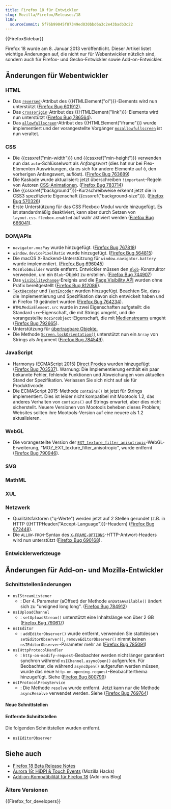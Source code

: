 ```yaml
---
title: Firefox 18 für Entwickler
slug: Mozilla/Firefox/Releases/18
l10n:
  sourceCommit: 5f76b99045f87349ed030bbd6a3c2e43badb3c22
---
```


{{FirefoxSidebar}}

Firefox 18 wurde am 8. Januar 2013 veröffentlicht. Dieser Artikel listet wichtige Änderungen auf, die nicht nur für Webentwickler nützlich sind, sondern auch für Firefox- und Gecko-Entwickler sowie Add-on-Entwickler.

## Änderungen für Webentwickler

### HTML

- Das [`reversed`](/de/docs/Web/HTML/Element/ol#reversed)-Attribut des {{HTMLElement("ol")}}-Elements wird nun unterstützt ([Firefox Bug 601912](https://bugzil.la/601912)).
- Das [`crossorigin`](/de/docs/Web/HTML/Element/link#crossorigin)-Attribut des {{HTMLElement("link")}}-Elements wird nun unterstützt ([Firefox Bug 786564](https://bugzil.la/786564)).
- Das [`allowfullscreen`](/de/docs/Web/HTML/Element/iframe#allowfullscreen)-Attribut des {{HTMLElement("iframe")}} wurde implementiert und der vorangestellte Vorgänger [`mozallowfullscreen`](/de/docs/Web/HTML/Element/iframe#mozallowfullscreen) ist nun veraltet.

### CSS

- Die {{cssxref("min-width")}} und {{cssxref("min-height")}} verwenden nun das `auto`-Schlüsselwort als _Anfangswert_ (dies hat nur bei Flex-Elementen Auswirkungen, da es sich für andere Elemente auf `0`, den vorherigen Anfangswert, auflöst). ([Firefox Bug 763689](https://bugzil.la/763689))
- Die Kaskade wurde aktualisiert: jetzt überschreiben `!important`-Regeln von Autoren [CSS-Animationen](/de/docs/Web/CSS/CSS_animations/Using_CSS_animations). ([Firefox Bug 783714](https://bugzil.la/783714))
- Die {{cssxref("background")}}-Kurzschreibweise erkennt jetzt die in CSS3 spezifizierte Eigenschaft {{cssxref("background-size")}}. ([Firefox Bug 570326](https://bugzil.la/570326))
- Erste Unterstützung für das CSS Flexbox-Modul wurde hinzugefügt. Es ist standardmäßig deaktiviert, kann aber durch Setzen von `layout.css.flexbox.enabled` auf wahr aktiviert werden ([Firefox Bug 666041](https://bugzil.la/666041)).

### DOM/APIs

- `navigator.mozPay` wurde hinzugefügt. ([Firefox Bug 767818](https://bugzil.la/767818))
- `window.devicePixelRatio` wurde hinzugefügt. ([Firefox Bug 564815](https://bugzil.la/564815))
- Die macOS X-Backend-Unterstützung für `window.navigator.battery` wurde implementiert. ([Firefox Bug 696045](https://bugzil.la/696045))
- `MozBlobBuilder` wurde entfernt. Entwickler müssen den [`Blob`](/de/docs/Web/API/Blob)-Konstruktor verwenden, um ein `Blob`-Objekt zu erstellen. ([Firefox Bug 744907](https://bugzil.la/744907))
- Das [`visibilitychange`](/de/docs/Web/API/Document/visibilitychange_event)-Ereignis und die [Page Visibility API](/de/docs/Web/API/Page_Visibility_API) wurden ohne Präfix bereitgestellt ([Firefox Bug 812086](https://bugzil.la/812086)).
- [`TextDecoder`](/de/docs/Web/API/TextDecoder) und [`TextEncoder`](/de/docs/Web/API/TextEncoder) wurden hinzugefügt. Beachten Sie, dass die Implementierung und Spezifikation davon sich entwickelt haben und in Firefox 19 geändert wurden ([Firefox Bug 764234](https://bugzil.la/764234)).
- `HTMLMediaElement.src` wurde in zwei Eigenschaften aufgeteilt: die Standard `src`-Eigenschaft, die mit Strings umgeht, und die vorangestellte `mozSrcObject`-Eigenschaft, die mit [Medienstreams](/de/docs/Web/API/Media_Capture_and_Streams_API) umgeht ([Firefox Bug 792665](https://bugzil.la/792665)).
- Unterstützung für [übertragbare Objekte.](/de/docs/Web/API/Web_Workers_API/Using_web_workers#passing_data_by_transferring_.c2.a0ownership_%28transferable_objects%29)
- Die Methode [`Screen.lockOrientation()`](/de/docs/Web/API/Screen/lockOrientation) unterstützt nun ein `Array` von Strings als Argument ([Firefox Bug 784549](https://bugzil.la/784549)).

### JavaScript

- Harmonys (ECMAScript 2015) [Direct Proxies](/de/docs/Web/JavaScript/Reference/Global_Objects/Proxy) wurden hinzugefügt ([Firefox Bug 703537](https://bugzil.la/703537)). Warnung: Die Implementierung enthält ein paar bekannte Fehler, fehlende Funktionen und Abweichungen vom aktuellen Stand der Spezifikation. Verlassen Sie sich nicht auf sie für Produktivcode.
- Die ECMAScript 2015-Methode `contains()` ist jetzt für Strings implementiert. Dies ist leider nicht kompatibel mit Mootools 1.2, das anderes Verhalten von `contains()` auf Strings erwartet, aber dies nicht sicherstellt. Neuere Versionen von Mootools beheben dieses Problem; Websites sollten ihre Mootools-Version auf eine neuere als 1.2 aktualisieren.

### WebGL

- Die vorangestellte Version der [`EXT_texture_filter_anisotropic`](/de/docs/Web/API/EXT_texture_filter_anisotropic)-WebGL-Erweiterung, "MOZ_EXT_texture_filter_anisotropic", wurde entfernt ([Firefox Bug 790946](https://bugzil.la/790946)).

### SVG

### MathML

### XUL

### Netzwerk

- Qualitätsfaktoren ("q-Werte") werden jetzt auf 2 Stellen gerundet (z.B. in HTTP {{HTTPHeader("Accept-Language")}}-Headern) ([Firefox Bug 672448](https://bugzil.la/672448)).
- Die `ALLOW-FROM`-Syntax des [`X-FRAME-OPTIONS`](/de/docs/Web/HTTP/Headers/X-Frame-Options)-HTTP-Antwort-Headers wird nun unterstützt ([Firefox Bug 690168](https://bugzil.la/690168)).

### Entwicklerwerkzeuge

## Änderungen für Add-on- und Mozilla-Entwickler

### Schnittstellenänderungen

- `nsIStreamListener`
  - : Der 4. Parameter (aOffset) der Methode `onDataAvailable()` ändert sich zu "unsigned long long". ([Firefox Bug 784912](https://bugzil.la/784912))
- `nsIUploadChannel`
  - : `setUploadStream()` unterstützt eine Inhaltslänge von über 2 GB ([Firefox Bug 790617](https://bugzil.la/790617))
- `nsIEditor`
  - : `addEditorObserver()` wurde entfernt, verwenden Sie stattdessen `setEditorObserver()`, `removeEditorObserver()` nimmt keinen `nsIEditorObserver`-Parameter mehr an ([Firefox Bug 785091](https://bugzil.la/785091))
- `nsIHttpProtocolHandler`
  - : `http-on-modify-request`-Beobachter werden nicht länger garantiert synchron während `nsIChannel.asyncOpen()` aufgerufen.
    Für Beobachter, die während `asyncOpen()` aufgerufen werden müssen, wurde das neue `http-on-opening-request`-Beobachterthema hinzugefügt. Siehe ([Firefox Bug 800799](https://bugzil.la/800799))
- `nsIProtocolProxyService`
  - : Die Methode `resolve` wurde entfernt. Jetzt kann nur die Methode `asyncResolve` verwendet werden. Siehe ([Firefox Bug 769764](https://bugzil.la/769764))

#### Neue Schnittstellen

#### Entfernte Schnittstellen

Die folgenden Schnittstellen wurden entfernt.

- `nsIEditorObserver`

## Siehe auch

- [Firefox 18 Beta Release Notes](https://website-archive.mozilla.org/www.mozilla.org/firefox_releasenotes/en-us/firefox/18.0beta/releasenotes/)
- [Aurora 18: HiDPI & Touch Events](https://hacks.mozilla.org/2012/10/aurora-18-hidpi-touch-events/) (Mozilla Hacks)
- [Add-on-Kompatibilität für Firefox 18](https://blog.mozilla.org/addons/2012/12/28/compatibility-for-firefox-18/) (Add-ons Blog)

### Ältere Versionen

{{Firefox_for_developers}}
